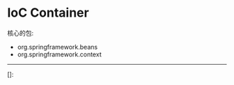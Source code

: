 # IoC Container

核心的包:

- org.springframework.beans
- org.springframework.context

---

[Service Locator 模式]: https://www.cnblogs.com/gaochundong/archive/2013/04/12/service_locator_pattern.html
[]: